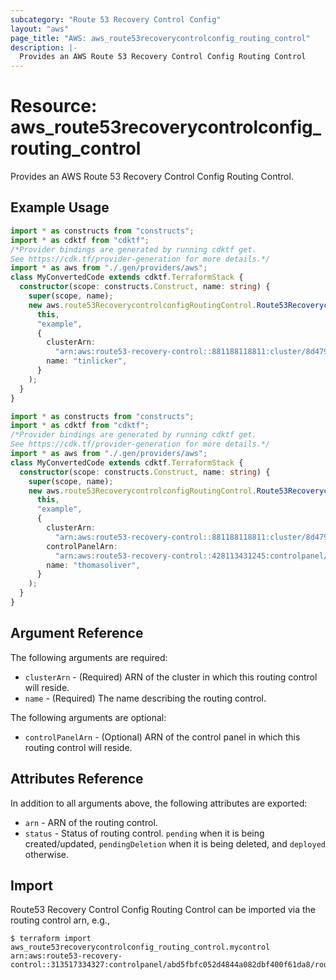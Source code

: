 ```yaml
---
subcategory: "Route 53 Recovery Control Config"
layout: "aws"
page_title: "AWS: aws_route53recoverycontrolconfig_routing_control"
description: |-
  Provides an AWS Route 53 Recovery Control Config Routing Control
---
```


# Resource: aws_route53recoverycontrolconfig_routing_control

Provides an AWS Route 53 Recovery Control Config Routing Control.

## Example Usage

```typescript
import * as constructs from "constructs";
import * as cdktf from "cdktf";
/*Provider bindings are generated by running cdktf get.
See https://cdk.tf/provider-generation for more details.*/
import * as aws from "./.gen/providers/aws";
class MyConvertedCode extends cdktf.TerraformStack {
  constructor(scope: constructs.Construct, name: string) {
    super(scope, name);
    new aws.route53RecoverycontrolconfigRoutingControl.Route53RecoverycontrolconfigRoutingControl(
      this,
      "example",
      {
        clusterArn:
          "arn:aws:route53-recovery-control::881188118811:cluster/8d47920e-d789-437d-803a-2dcc4b204393",
        name: "tinlicker",
      }
    );
  }
}

```

```typescript
import * as constructs from "constructs";
import * as cdktf from "cdktf";
/*Provider bindings are generated by running cdktf get.
See https://cdk.tf/provider-generation for more details.*/
import * as aws from "./.gen/providers/aws";
class MyConvertedCode extends cdktf.TerraformStack {
  constructor(scope: constructs.Construct, name: string) {
    super(scope, name);
    new aws.route53RecoverycontrolconfigRoutingControl.Route53RecoverycontrolconfigRoutingControl(
      this,
      "example",
      {
        clusterArn:
          "arn:aws:route53-recovery-control::881188118811:cluster/8d47920e-d789-437d-803a-2dcc4b204393",
        controlPanelArn:
          "arn:aws:route53-recovery-control::428113431245:controlpanel/abd5fbfc052d4844a082dbf400f61da8",
        name: "thomasoliver",
      }
    );
  }
}

```

## Argument Reference

The following arguments are required:

* `clusterArn` - (Required) ARN of the cluster in which this routing control will reside.
* `name` - (Required) The name describing the routing control.

The following arguments are optional:

* `controlPanelArn` - (Optional) ARN of the control panel in which this routing control will reside.

## Attributes Reference

In addition to all arguments above, the following attributes are exported:

* `arn` - ARN of the routing control.
* `status` - Status of routing control. `pending` when it is being created/updated, `pendingDeletion` when it is being deleted, and `deployed` otherwise.

## Import

Route53 Recovery Control Config Routing Control can be imported via the routing control arn, e.g.,

```
$ terraform import aws_route53recoverycontrolconfig_routing_control.mycontrol arn:aws:route53-recovery-control::313517334327:controlpanel/abd5fbfc052d4844a082dbf400f61da8/routingcontrol/d5d90e587870494b
```

<!-- cache-key: cdktf-0.17.0-pre.15 input-47cd5509e9f30c8c1995052ec0e59143ed09ad81d682221f217665405868b221 -->